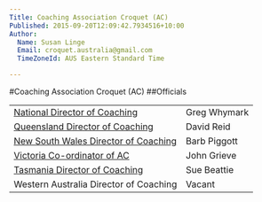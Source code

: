 ```yaml
---
Title: Coaching Association Croquet (AC)
Published: 2015-09-20T12:09:42.7934516+10:00
Author:
  Name: Susan Linge
  Email: croquet.australia@gmail.com
  TimeZoneId: AUS Eastern Standard Time

---
```

#Coaching Association Croquet (AC)
##Officials

| | |
|-|-|
|[National Director of Coaching](mailto:ncdac@croquet-australia.com.au)|Greg Whymark|0418 158 701|
|[Queensland Director of Coaching](mailto:coaching@croquetqld.org)|David Reid|0416 035 169|
|[New South Wales Director of Coaching](mailto:johnpiggott@bigpond.com)|Barb Piggott|0427 629 953|
|[Victoria Co-ordinator of AC](mailto:associationcroquet@croquetvic.asn.au)|John Grieve|03.9397 2632|
|[Tasmania Director of Coaching](mailto:btbunch@vision.net.au)|Sue Beattie|03.6229 5702|
|Western Australia Director of Coaching|Vacant||